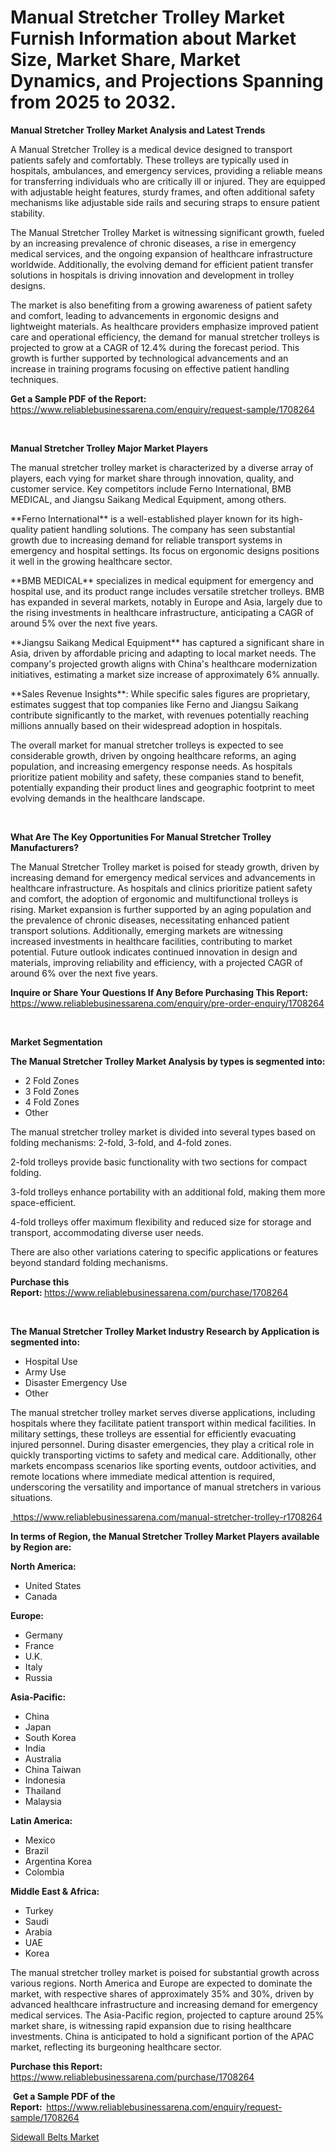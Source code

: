 <p><h1>Manual Stretcher Trolley Market Furnish Information about Market Size, Market Share, Market Dynamics, and Projections Spanning from 2025 to 2032.</h1></p><p><strong>Manual Stretcher Trolley Market Analysis and Latest Trends</strong></p>
<p><p>A Manual Stretcher Trolley is a medical device designed to transport patients safely and comfortably. These trolleys are typically used in hospitals, ambulances, and emergency services, providing a reliable means for transferring individuals who are critically ill or injured. They are equipped with adjustable height features, sturdy frames, and often additional safety mechanisms like adjustable side rails and securing straps to ensure patient stability.</p><p>The Manual Stretcher Trolley Market is witnessing significant growth, fueled by an increasing prevalence of chronic diseases, a rise in emergency medical services, and the ongoing expansion of healthcare infrastructure worldwide. Additionally, the evolving demand for efficient patient transfer solutions in hospitals is driving innovation and development in trolley designs. </p><p>The market is also benefiting from a growing awareness of patient safety and comfort, leading to advancements in ergonomic designs and lightweight materials. As healthcare providers emphasize improved patient care and operational efficiency, the demand for manual stretcher trolleys is projected to grow at a CAGR of 12.4% during the forecast period. This growth is further supported by technological advancements and an increase in training programs focusing on effective patient handling techniques.</p></p>
<p><strong>Get a Sample PDF of the Report:&nbsp;</strong> <a href="https://www.reliablebusinessarena.com/enquiry/request-sample/1708264?utm_campaign=3268&utm_medium=2&utm_source=Github&utm_content=ia&utm_term=25032025&utm_id=manual-stretcher-trolley">https://www.reliablebusinessarena.com/enquiry/request-sample/1708264</a></p>
<p>&nbsp;</p>
<p><strong>Manual Stretcher Trolley Major Market Players</strong></p>
<p><p>The manual stretcher trolley market is characterized by a diverse array of players, each vying for market share through innovation, quality, and customer service. Key competitors include Ferno International, BMB MEDICAL, and Jiangsu Saikang Medical Equipment, among others. </p><p>**Ferno International** is a well-established player known for its high-quality patient handling solutions. The company has seen substantial growth due to increasing demand for reliable transport systems in emergency and hospital settings. Its focus on ergonomic designs positions it well in the growing healthcare sector.</p><p>**BMB MEDICAL** specializes in medical equipment for emergency and hospital use, and its product range includes versatile stretcher trolleys. BMB has expanded in several markets, notably in Europe and Asia, largely due to the rising investments in healthcare infrastructure, anticipating a CAGR of around 5% over the next five years.</p><p>**Jiangsu Saikang Medical Equipment** has captured a significant share in Asia, driven by affordable pricing and adapting to local market needs. The company's projected growth aligns with China's healthcare modernization initiatives, estimating a market size increase of approximately 6% annually.</p><p>**Sales Revenue Insights**: While specific sales figures are proprietary, estimates suggest that top companies like Ferno and Jiangsu Saikang contribute significantly to the market, with revenues potentially reaching millions annually based on their widespread adoption in hospitals.</p><p>The overall market for manual stretcher trolleys is expected to see considerable growth, driven by ongoing healthcare reforms, an aging population, and increasing emergency response needs. As hospitals prioritize patient mobility and safety, these companies stand to benefit, potentially expanding their product lines and geographic footprint to meet evolving demands in the healthcare landscape.</p></p>
<p>&nbsp;</p>
<p><strong>What Are The Key Opportunities For Manual Stretcher Trolley Manufacturers?</strong></p>
<p><p>The Manual Stretcher Trolley market is poised for steady growth, driven by increasing demand for emergency medical services and advancements in healthcare infrastructure. As hospitals and clinics prioritize patient safety and comfort, the adoption of ergonomic and multifunctional trolleys is rising. Market expansion is further supported by an aging population and the prevalence of chronic diseases, necessitating enhanced patient transport solutions. Additionally, emerging markets are witnessing increased investments in healthcare facilities, contributing to market potential. Future outlook indicates continued innovation in design and materials, improving reliability and efficiency, with a projected CAGR of around 6% over the next five years.</p></p>
<p><strong>Inquire or Share Your Questions If Any Before Purchasing This Report:</strong> <a href="https://www.reliablebusinessarena.com/enquiry/pre-order-enquiry/1708264?utm_campaign=3268&utm_medium=2&utm_source=Github&utm_content=ia&utm_term=25032025&utm_id=manual-stretcher-trolley">https://www.reliablebusinessarena.com/enquiry/pre-order-enquiry/1708264</a></p>
<p>&nbsp;</p>
<p><strong>Market Segmentation</strong></p>
<p><strong>The Manual Stretcher Trolley Market Analysis by types is segmented into:</strong></p>
<p><ul><li>2 Fold Zones</li><li>3 Fold Zones</li><li>4 Fold Zones</li><li>Other</li></ul></p>
<p><p>The manual stretcher trolley market is divided into several types based on folding mechanisms: 2-fold, 3-fold, and 4-fold zones. </p><p>2-fold trolleys provide basic functionality with two sections for compact folding. </p><p>3-fold trolleys enhance portability with an additional fold, making them more space-efficient. </p><p>4-fold trolleys offer maximum flexibility and reduced size for storage and transport, accommodating diverse user needs. </p><p>There are also other variations catering to specific applications or features beyond standard folding mechanisms.</p></p>
<p><strong>Purchase this Report:&nbsp;</strong><a href="https://www.reliablebusinessarena.com/purchase/1708264?utm_campaign=3268&utm_medium=2&utm_source=Github&utm_content=ia&utm_term=25032025&utm_id=manual-stretcher-trolley">https://www.reliablebusinessarena.com/purchase/1708264</a></p>
<p>&nbsp;</p>
<p><strong>The Manual Stretcher Trolley Market Industry Research by Application is segmented into:</strong></p>
<p><ul><li>Hospital Use</li><li>Army Use</li><li>Disaster Emergency Use</li><li>Other</li></ul></p>
<p><p>The manual stretcher trolley market serves diverse applications, including hospitals where they facilitate patient transport within medical facilities. In military settings, these trolleys are essential for efficiently evacuating injured personnel. During disaster emergencies, they play a critical role in quickly transporting victims to safety and medical care. Additionally, other markets encompass scenarios like sporting events, outdoor activities, and remote locations where immediate medical attention is required, underscoring the versatility and importance of manual stretchers in various situations.</p></p>
<p><a href="https://www.reliablebusinessarena.com/manual-stretcher-trolley-r1708264?utm_campaign=3268&utm_medium=2&utm_source=Github&utm_content=ia&utm_term=25032025&utm_id=manual-stretcher-trolley">&nbsp;https://www.reliablebusinessarena.com/manual-stretcher-trolley-r1708264</a></p>
<p><strong>In terms of Region, the Manual Stretcher Trolley Market Players available by Region are:</strong></p>
<p>
    <p> <strong> North America: </strong>
        <ul>
            <li>United States</li>
            <li>Canada</li>
        </ul>
        </p> 
    <p> <strong> Europe: </strong>
        <ul>
            <li>Germany</li>
            <li>France</li>
            <li>U.K.</li>
            <li>Italy</li>
            <li>Russia</li>
        </ul>
        </p> 
    <p> <strong> Asia-Pacific: </strong>
        <ul>
            <li>China</li>
            <li>Japan</li>
            <li>South Korea</li>
            <li>India</li>
            <li>Australia</li>
            <li>China Taiwan</li>
            <li>Indonesia</li>
            <li>Thailand</li>
            <li>Malaysia</li>
        </ul>
        </p> 
    <p> <strong> Latin America: </strong>
        <ul>
            <li>Mexico</li>
            <li>Brazil</li>
            <li>Argentina Korea</li>
            <li>Colombia</li>
        </ul>
        </p> 
    <p> <strong> Middle East & Africa: </strong>
        <ul>
            <li>Turkey</li>
            <li>Saudi</li>
            <li>Arabia</li>
            <li>UAE</li>
            <li>Korea</li>
        </ul>
    </p>
    </p>
<p><p>The manual stretcher trolley market is poised for substantial growth across various regions. North America and Europe are expected to dominate the market, with respective shares of approximately 35% and 30%, driven by advanced healthcare infrastructure and increasing demand for emergency medical services. The Asia-Pacific region, projected to capture around 25% market share, is witnessing rapid expansion due to rising healthcare investments. China is anticipated to hold a significant portion of the APAC market, reflecting its burgeoning healthcare sector.</p></p>
<p><strong>Purchase this Report: </strong><a href="https://www.reliablebusinessarena.com/purchase/1708264?utm_campaign=3268&utm_medium=2&utm_source=Github&utm_content=ia&utm_term=25032025&utm_id=manual-stretcher-trolley">https://www.reliablebusinessarena.com/purchase/1708264</a></p>
<p>&nbsp;<strong>Get a Sample PDF of the Report:&nbsp;&nbsp;</strong><a href="https://www.reliablebusinessarena.com/enquiry/request-sample/1708264?utm_campaign=3268&utm_medium=2&utm_source=Github&utm_content=ia&utm_term=25032025&utm_id=manual-stretcher-trolley">https://www.reliablebusinessarena.com/enquiry/request-sample/1708264</a></p>
<p><strong></strong></p>
<p><p><a href="https://github.com/kolffmaris58/Market-Research-Report-List-1/blob/main/sidewall-belts-market.md?utm_campaign=3268&utm_medium=2&utm_source=Github&utm_content=ia&utm_term=25032025&utm_id=manual-stretcher-trolley">Sidewall Belts Market</a></p></p>